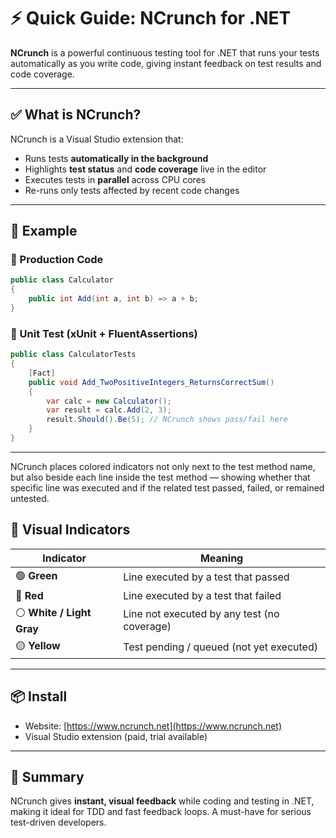 
# ⚡ Quick Guide: NCrunch for .NET

**NCrunch** is a powerful continuous testing tool for .NET that runs your tests automatically as you write code, giving instant feedback on test results and code coverage.

---

## ✅ What is NCrunch?

NCrunch is a Visual Studio extension that:

- Runs tests **automatically in the background**
- Highlights **test status** and **code coverage** live in the editor
- Executes tests in **parallel** across CPU cores
- Re-runs only tests affected by recent code changes

---

## 📎 Example

### 🔹 Production Code
```csharp
public class Calculator
{
    public int Add(int a, int b) => a + b;
}
```

### 🔹 Unit Test (xUnit + FluentAssertions)
```csharp
public class CalculatorTests
{
    [Fact]
    public void Add_TwoPositiveIntegers_ReturnsCorrectSum()
    {
        var calc = new Calculator();
        var result = calc.Add(2, 3);
        result.Should().Be(5); // NCrunch shows pass/fail here
    }
}
```

---
NCrunch places colored indicators not only next to the test method name, but also beside each line inside the test method — showing whether that specific line was executed and if the related test passed, failed, or remained untested.

## 🧠 Visual Indicators

| **Indicator**            | **Meaning**                                             |
|--------------------------|----------------------------------------------------------|
| 🟢 **Green**              | Line executed by a test that passed                      |
| 🔴 **Red**                | Line executed by a test that failed                      |
| ⚪ **White / Light Gray** | Line not executed by any test (no coverage)              |
| 🟡 **Yellow**             | Test pending / queued (not yet executed)                 |

---

## 📦 Install

- Website: [https://www.ncrunch.net](https://www.ncrunch.net)
- Visual Studio extension (paid, trial available)

---

## 🧾 Summary

NCrunch gives **instant, visual feedback** while coding and testing in .NET, making it ideal for TDD and fast feedback loops. A must-have for serious test-driven developers.
